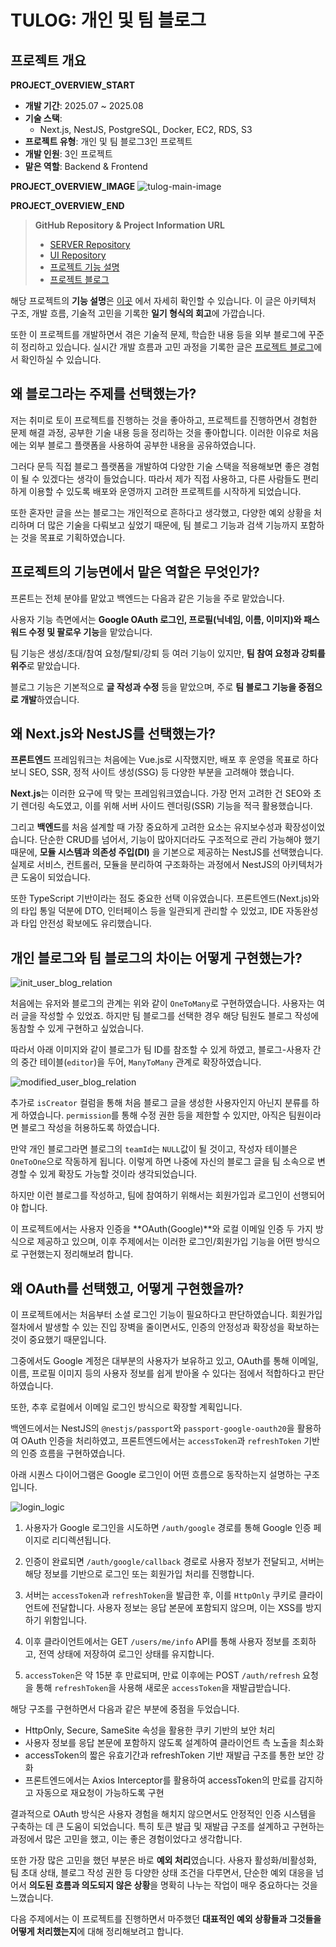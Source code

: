 # TULOG: 개인 및 팀 블로그

## 프로젝트 개요

**PROJECT_OVERVIEW_START**

-   **개발 기간**: 2025.07 ~ 2025.08
-   **기술 스택**:
    -   Next.js, NestJS, PostgreSQL, Docker, EC2, RDS, S3
-   **프로젝트 유형**: 개인 및 팀 블로그3인 프로젝트
-   **개발 인원**: 3인 프로젝트
-   **맡은 역할**: Backend & Frontend

**PROJECT_OVERVIEW_IMAGE**
![tulog-main-image](https://github.com/1Dohyeon/1Dohyeon.github.io/blob/main/public/tulogMainImage.png?raw=true)

**PROJECT_OVERVIEW_END**

> **GitHub Repository & Project Information URL**
>
> -   [SERVER Repository](https://github.com/DOforTU/tulog-server)
> -   [UI Repository](https://github.com/DOforTU/tulog-ui)
> -   [프로젝트 기능 설명](https://github.com/DOforTU/tulog)
> -   [프로젝트 블로그](https://1dohyeon.github.io/#/blogs/category/TULOG)

해당 프로젝트의 **기능 설명**은 [이곳](https://github.com/DOforTU/tulog) 에서 자세히 확인할 수 있습니다. 이 글은 아키텍처 구조, 개발 흐름, 기술적 고민을 기록한 **일기 형식의 회고**에 가깝습니다.

또한 이 프로젝트를 개발하면서 겪은 기술적 문제, 학습한 내용 등을 외부 블로그에 꾸준히 정리하고 있습니다. 실시간 개발 흐름과 고민 과정을 기록한 글은 [프로젝트 블로그](https://1dohyeon.github.io/#/blogs/category/TULOG)에서 확인하실 수 있습니다.

## 왜 블로그라는 주제를 선택했는가?

저는 취미로 토이 프로젝트를 진행하는 것을 좋아하고, 프로젝트를 진행하면서 경험한 문제 해결 과정, 공부한 기술 내용 등을 정리하는 것을 좋아합니다. 이러한 이유로 처음에는 외부 블로그 플랫폼을 사용하여 공부한 내용을 공유하였습니다.

그러다 문득 직접 블로그 플랫폼을 개발하여 다양한 기술 스택을 적용해보면 좋은 경험이 될 수 있겠다는 생각이 들었습니다. 따라서 제가 직접 사용하고, 다른 사람들도 편리하게 이용할 수 있도록 배포와 운영까지 고려한 프로젝트를 시작하게 되었습니다.

또한 혼자만 글을 쓰는 블로그는 개인적으로 흔하다고 생각했고, 다양한 예외 상황을 처리하며 더 많은 기술을 다뤄보고 싶었기 때문에, 팀 블로그 기능과 검색 기능까지 포함하는 것을 목표로 기획하였습니다.

## 프로젝트의 기능면에서 맡은 역할은 무엇인가?

프론트는 전체 분야를 맡았고 백엔드는 다음과 같은 기능을 주로 맡았습니다.

사용자 기능 측면에서는 **Google OAuth 로그인, 프로필(닉네임, 이름, 이미지)와 패스워드 수정 및 팔로우 기능**을 맡았습니다.

팀 기능은 생성/초대/참여 요청/탈퇴/강퇴 등 여러 기능이 있지만, **팀 참여 요청과 강퇴를 위주**로 맡았습니다.

블로그 기능은 기본적으로 **글 작성과 수정** 등을 맡았으며, 주로 **팀 블로그 기능을 중점으로 개발**하였습니다.

## 왜 Next.js와 NestJS를 선택했는가?

**프론트엔드** 프레임워크는 처음에는 Vue.js로 시작했지만, 배포 후 운영을 목표로 하다 보니 SEO, SSR, 정적 사이트 생성(SSG) 등 다양한 부분을 고려해야 했습니다.

**Next.js**는 이러한 요구에 딱 맞는 프레임워크였습니다. 가장 먼저 고려한 건 SEO와 초기 렌더링 속도였고, 이를 위해 서버 사이드 렌더링(SSR) 기능을 적극 활용했습니다.

그리고 **백엔드**를 처음 설계할 때 가장 중요하게 고려한 요소는 유지보수성과 확장성이었습니다. 단순한 CRUD를 넘어서, 기능이 많아지더라도 구조적으로 관리 가능해야 했기 때문에, **모듈 시스템과 의존성 주입(DI)** 을 기본으로 제공하는 NestJS를 선택했습니다. 실제로 서비스, 컨트롤러, 모듈을 분리하여 구조화하는 과정에서 NestJS의 아키텍처가 큰 도움이 되었습니다.

또한 TypeScript 기반이라는 점도 중요한 선택 이유였습니다. 프론트엔드(Next.js)와의 타입 통일 덕분에 DTO, 인터페이스 등을 일관되게 관리할 수 있었고, IDE 자동완성과 타입 안전성 확보에도 유리했습니다.

## 개인 블로그와 팀 블로그의 차이는 어떻게 구현했는가?

![init_user_blog_relation](https://github.com/1Dohyeon/1Dohyeon.github.io/blob/main/public/projects/imgs/init_user_blog_relation.png?raw=true)

처음에는 유저와 블로그의 관계는 위와 같이 `OneToMany`로 구현하였습니다. 사용자는 여러 글을 작성할 수 있었죠. 하지만 팀 블로그를 선택한 경우 해당 팀원도 블로그 작성에 동참할 수 있게 구현하고 싶었습니다.

따라서 아래 이미지와 같이 블로그가 팀 ID를 참조할 수 있게 하였고, 블로그-사용자 간의 중간 테이블(`editor`)을 두어, `ManyToMany` 관계로 확장하였습니다.

![modified_user_blog_relation](https://github.com/1Dohyeon/1Dohyeon.github.io/blob/main/public/projects/imgs/modified_user_blog_relation.png?raw=true)

추가로 `isCreator` 컬럼을 통해 처음 블로그 글을 생성한 사용자인지 아닌지 분류를 하게 하였습니다. `permission`를 통해 수정 권한 등을 제한할 수 있지만, 아직은 팀원이라면 블로그 작성을 허용하도록 하였습니다.

만약 개인 블로그라면 블로그의 `teamId`는 `NULL`값이 될 것이고, 작성자 테이블은 `OneToOne`으로 작동하게 됩니다. 이렇게 하면 나중에 자신의 블로그 글을 팀 소속으로 변경할 수 있게 확장도 가능할 것이라 생각되었습니다.

하지만 이런 블로그를 작성하고, 팀에 참여하기 위해서는 회원가입과 로그인이 선행되어야 합니다.

이 프로젝트에서는 사용자 인증을 **OAuth(Google)**와 로컬 이메일 인증 두 가지 방식으로 제공하고 있으며, 이후 주제에서는 이러한 로그인/회원가입 기능을 어떤 방식으로 구현했는지 정리해보려 합니다.

## 왜 OAuth를 선택했고, 어떻게 구현했을까?

이 프로젝트에서는 처음부터 소셜 로그인 기능이 필요하다고 판단하였습니다.
회원가입 절차에서 발생할 수 있는 진입 장벽을 줄이면서도, 인증의 안정성과 확장성을 확보하는 것이 중요했기 때문입니다.

그중에서도 Google 계정은 대부분의 사용자가 보유하고 있고, OAuth를 통해 이메일, 이름, 프로필 이미지 등의 사용자 정보를 쉽게 받아올 수 있다는 점에서 적합하다고 판단하였습니다.

또한, 추후 로컬에서 이메일 로그인 방식으로 확장할 계획입니다.

백엔드에서는 NestJS의 `@nestjs/passport`와 `passport-google-oauth20`을 활용하여 OAuth 인증을 처리하였고, 프론트엔드에서는 `accessToken`과 `refreshToken` 기반의 인증 흐름을 구현하였습니다.

아래 시퀀스 다이어그램은 Google 로그인이 어떤 흐름으로 동작하는지 설명하는 구조입니다.

![login_logic](https://raw.githubusercontent.com/DOforTU/tulog/7944ffb2b0353fab4db63f3bfa59ef0f1e20df82/logic/login_logic.drawio.svg)

1. 사용자가 Google 로그인을 시도하면 `/auth/google` 경로를 통해 Google 인증 페이지로 리디렉션됩니다.

2. 인증이 완료되면 `/auth/google/callback` 경로로 사용자 정보가 전달되고, 서버는 해당 정보를 기반으로 로그인 또는 회원가입 처리를 진행합니다.

3. 서버는 `accessToken`과 `refreshToken`을 발급한 후, 이를 `HttpOnly` 쿠키로 클라이언트에 전달합니다. 사용자 정보는 응답 본문에 포함되지 않으며, 이는 XSS를 방지하기 위함입니다.

4. 이후 클라이언트에서는 GET `/users/me/info` API를 통해 사용자 정보를 조회하고, 전역 상태에 저장하여 로그인 상태를 유지합니다.

5. `accessToken`은 약 15분 후 만료되며, 만료 이후에는 POST `/auth/refresh` 요청을 통해 `refreshToken`을 사용해 새로운 `accessToken`을 재발급받습니다.

해당 구조를 구현하면서 다음과 같은 부분에 중점을 두었습니다.

-   HttpOnly, Secure, SameSite 속성을 활용한 쿠키 기반의 보안 처리
-   사용자 정보를 응답 본문에 포함하지 않도록 설계하여 클라이언트 측 노출을 최소화
-   accessToken의 짧은 유효기간과 refreshToken 기반 재발급 구조를 통한 보안 강화
-   프론트엔드에서는 Axios Interceptor를 활용하여 accessToken의 만료를 감지하고 자동으로 재요청이 가능하도록 구현

결과적으로 OAuth 방식은 사용자 경험을 해치지 않으면서도 안정적인 인증 시스템을 구축하는 데 큰 도움이 되었습니다. 특히 토큰 발급 및 재발급 구조를 설계하고 구현하는 과정에서 많은 고민을 했고, 이는 좋은 경험이었다고 생각합니다.

또한 가장 많은 고민을 했던 부분은 바로 **예외 처리**였습니다. 사용자 활성화/비활성화, 팀 초대 상태, 블로그 작성 권한 등 다양한 상태 조건을 다루면서, 단순한 예외 대응을 넘어서 **의도된 흐름과 의도되지 않은 상황**을 명확히 나누는 작업이 매우 중요하다는 것을 느꼈습니다.

다음 주제에서는 이 프로젝트를 진행하면서 마주했던 **대표적인 예외 상황들과 그것들을 어떻게 처리했는지**에 대해 정리해보려고 합니다.
